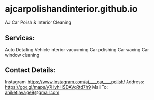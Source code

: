 # ajcarpolishandinterior.github.io
AJ Car Polish & Interior Cleaning

## Services:
Auto Detailing
Vehicle interior vacuuming
Car polishing
Car waxing
Car window cleaning

## Contact Details:
Instagram: https://www.instagram.com/aj____car____polish/
Address: https://goo.gl/maps/y7HyhHSDAVqRtd7h9
Mail To: aniketjavalge9@gmail.com
